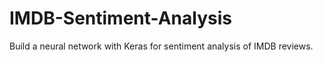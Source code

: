 # IMDB-Sentiment-Analysis
Build a neural network with Keras for sentiment analysis of IMDB reviews.
